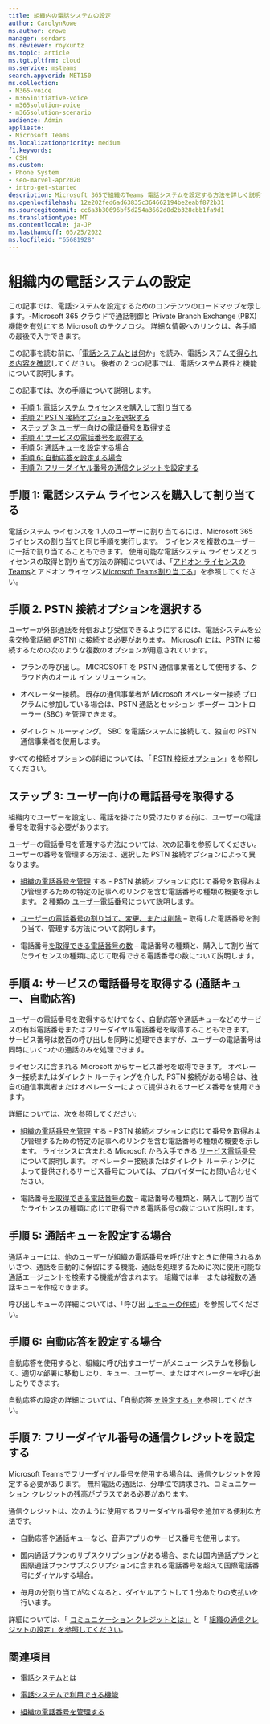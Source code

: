 ```yaml
---
title: 組織内の電話システムの設定
author: CarolynRowe
ms.author: crowe
manager: serdars
ms.reviewer: roykuntz
ms.topic: article
ms.tgt.pltfrm: cloud
ms.service: msteams
search.appverid: MET150
ms.collection:
- M365-voice
- m365initiative-voice
- m365solution-voice
- m365solution-scenario
audience: Admin
appliesto:
- Microsoft Teams
ms.localizationpriority: medium
f1.keywords:
- CSH
ms.custom:
- Phone System
- seo-marvel-apr2020
- intro-get-started
description: Microsoft 365で組織のTeams 電話システムを設定する方法を詳しく説明するステップ バイ ステップ ガイド。
ms.openlocfilehash: 12e202fed6ad63835c364662194be2eabf872b31
ms.sourcegitcommit: cc6a3b30696bf5d254a3662d8d2b328cbb1fa9d1
ms.translationtype: MT
ms.contentlocale: ja-JP
ms.lasthandoff: 05/25/2022
ms.locfileid: "65681928"
---
```

# <a name="set-up-phone-system-in-your-organization"></a>組織内の電話システムの設定

この記事では、電話システムを設定するためのコンテンツのロードマップを示します。-Microsoft 365 クラウドで通話制御と Private Branch Exchange (PBX) 機能を有効にする Microsoft のテクノロジ。 詳細な情報へのリンクは、各手順の最後で入手できます。

この記事を読む前に、「[電話システムとは何](what-is-phone-system-in-office-365.md)か」を読み、電話システム[で得られる内容を確認](here-s-what-you-get-with-phone-system.md)してください。 後者の 2 つの記事では、電話システム要件と機能について説明します。

この記事では、次の手順について説明します。

- [手順 1: 電話システム ライセンスを購入して割り当てる](#step-1-buy-and-assign-a-phone-system-license)
- [手順 2: PSTN 接続オプションを選択する](#step-2-choose-a-pstn-connectivity-option)
- [ステップ 3: ユーザー向けの電話番号を取得する](#step-3-get-phone-numbers-for-your-users)
- [手順 4: サービスの電話番号を取得する](#step-4-get-phone-numbers-for-services-call-queues-auto-attendants)
- [手順 5: 通話キューを設定する場合](#step-5-if-you-want-to-set-up-a-call-queue)
- [手順 6: 自動応答を設定する場合](#step-6-if-you-want-to-set-up-an-auto-attendant)
- [手順 7: フリーダイヤル番号の通信クレジットを設定する](#step-7-set-up-communications-credits-for-toll-free-numbers)

## <a name="step-1-buy-and-assign-a-phone-system-license"></a>手順 1: 電話システム ライセンスを購入して割り当てる

電話システム ライセンスを 1 人のユーザーに割り当てるには、Microsoft 365 ライセンスの割り当てと同じ手順を実行します。 ライセンスを複数のユーザーに一括で割り当てることもできます。 使用可能な電話システム ライセンスとライセンスの取得と割り当て方法の詳細については、「[アドオン ライセンスのTeams](/microsoftteams//teams-add-on-licensing/microsoft-teams-add-on-licensing)とアドオン ライセンス[Microsoft Teams割り当てる](/microsoftteams/teams-add-on-licensing/assign-teams-add-on-licenses)」を参照してください。

## <a name="step-2-choose-a-pstn-connectivity-option"></a>手順 2. PSTN 接続オプションを選択する

ユーザーが外部通話を発信および受信できるようにするには、電話システムを公衆交換電話網 (PSTN) に接続する必要があります。 Microsoft には、PSTN に接続するための次のような複数のオプションが用意されています。

- プランの呼び出し。 MICROSOFT を PSTN 通信事業者として使用する、クラウド内のオール イン ソリューション。

- オペレーター接続。 既存の通信事業者が Microsoft オペレーター接続 プログラムに参加している場合は、PSTN 通話とセッション ボーダー コントローラー (SBC) を管理できます。

- ダイレクト ルーティング。 SBC を電話システムに接続して、独自の PSTN 通信事業者を使用します。

すべての接続オプションの詳細については、「 [PSTN 接続オプション](pstn-connectivity.md)」を参照してください。

## <a name="step-3-get-phone-numbers-for-your-users"></a>ステップ 3: ユーザー向けの電話番号を取得する

組織内でユーザーを設定し、電話を掛けたり受けたりする前に、ユーザーの電話番号を取得する必要があります。

ユーザーの電話番号を管理する方法については、次の記事を参照してください。 ユーザーの番号を管理する方法は、選択した PSTN 接続オプションによって異なります。

- [組織の電話番号を管理](manage-phone-numbers-landing-page.md) する - PSTN 接続オプションに応じて番号を取得および管理するための特定の記事へのリンクを含む電話番号の種類の概要を示します。
2 種類の [ユーザー電話番号](manage-phone-numbers-landing-page.md#user-telephone-numbers)について説明します。

- [ユーザーの電話番号の割り当て、変更、または削除](assign-change-or-remove-a-phone-number-for-a-user.md) – 取得した電話番号を割り当て、管理する方法について説明します。

- 電話番号[を取得できる電話番号の数](how-many-phone-numbers-can-you-get.md) – 電話番号の種類と、購入して割り当てたライセンスの種類に応じて取得できる電話番号の数について説明します。

## <a name="step-4-get-phone-numbers-for-services-call-queues-auto-attendants"></a>手順 4: サービスの電話番号を取得する (通話キュー、自動応答)

ユーザーの電話番号を取得するだけでなく、自動応答や通話キューなどのサービスの有料電話番号またはフリーダイヤル電話番号を取得することもできます。 サービス番号は数百の呼び出しを同時に処理できますが、ユーザーの電話番号は同時にいくつかの通話のみを処理できます。

ライセンスに含まれる Microsoft からサービス番号を取得できます。 オペレーター接続またはダイレクト ルーティングを介した PSTN 接続がある場合は、独自の通信事業者またはオペレーターによって提供されるサービス番号を使用できます。

詳細については、次を参照してください:

- [組織の電話番号を管理](manage-phone-numbers-landing-page.md) する - PSTN 接続オプションに応じて番号を取得および管理するための特定の記事へのリンクを含む電話番号の種類の概要を示します。
ライセンスに含まれる Microsoft から入手できる [サービス電話番号](manage-phone-numbers-landing-page.md#service-telephone-numbers) について説明します。 オペレーター接続またはダイレクト ルーティングによって提供されるサービス番号については、プロバイダーにお問い合わせください。

- 電話番号[を取得できる電話番号の数](how-many-phone-numbers-can-you-get.md) – 電話番号の種類と、購入して割り当てたライセンスの種類に応じて取得できる電話番号の数について説明します。

## <a name="step-5-if-you-want-to-set-up-a-call-queue"></a>手順 5: 通話キューを設定する場合

通話キューには、他のユーザーが組織の電話番号を呼び出すときに使用されるあいさつ、通話を自動的に保留にする機能、通話を処理するために次に使用可能な通話エージェントを検索する機能が含まれます。 組織では単一または複数の通話キューを作成できます。

呼び出しキューの詳細については、「呼び出 [しキューの作成](create-a-phone-system-call-queue.md)」を参照してください。

## <a name="step-6-if-you-want-to-set-up-an-auto-attendant"></a>手順 6: 自動応答を設定する場合

自動応答を使用すると、組織に呼び出すユーザーがメニュー システムを移動して、適切な部署に移動したり、キュー、ユーザー、またはオペレーターを呼び出したりできます。

自動応答の設定の詳細については、「自動応答 [を設定する」を](create-a-phone-system-auto-attendant.md)参照してください。

## <a name="step-7-set-up-communications-credits-for-toll-free-numbers"></a>手順 7: フリーダイヤル番号の通信クレジットを設定する

Microsoft Teamsでフリーダイヤル番号を使用する場合は、通信クレジットを設定する必要があります。 無料電話の通話は、分単位で請求され、コミュニケーション クレジットの残高がプラスである必要があります。

通信クレジットは、次のように使用するフリーダイヤル番号を追加する便利な方法です。

- 自動応答や通話キューなど、音声アプリのサービス番号を使用します。

- 国内通話プランのサブスクリプションがある場合、または国内通話プランと国際通話プランサブスクリプションに含まれる電話番号を超えて国際電話番号にダイヤルする場合。

- 毎月の分割り当てがなくなると、ダイヤルアウトして 1 分あたりの支払いを行います。

詳細については、「 [コミュニケーション クレジットとは」](what-are-communications-credits.md) と「 [組織の通信クレジットの設定」を参照してください](set-up-communications-credits-for-your-organization.md)。

## <a name="related-topics"></a>関連項目

- [電話システムとは](what-is-phone-system-in-office-365.md)

- [電話システムで利用できる機能](here-s-what-you-get-with-phone-system.md)

- [組織の電話番号を管理する](manage-phone-numbers-landing-page.md)
